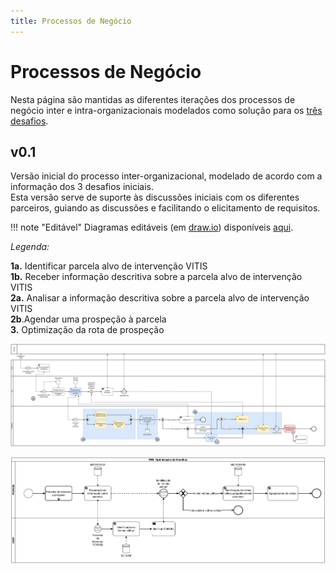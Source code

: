 ```yaml
---
title: Processos de Negócio
--- 
```


# Processos de Negócio

Nesta página são mantidas as diferentes iterações dos processos de negócio inter e intra-organizacionais modelados como solução para os [três desafios](/#desafios).

## v0.1

Versão inicial do processo inter-organizacional, modelado de acordo com a informação dos 3 desafios iniciais.  
Esta versão serve de suporte às discussões iniciais com os diferentes parceiros, guiando as discussões e facilitando o elicitamento de requisitos.

!!! note "Editável"
    Diagramas editáveis (em [draw.io](https://diagrams.net)) disponíveis [aqui](diagramas/inicialv0.drawio).

_Legenda:_

**1a.** Identificar parcela alvo de intervenção VITIS  
**1b.** Receber informação descritiva sobre a parcela alvo de intervenção VITIS  
**2a.** Analisar a informação descritiva sobre a parcela alvo de intervenção VITIS  
**2b**.Agendar uma prospeção à parcela  
**3.** Optimização da rota de prospeção  

![Processo de Alto Nível](diagramas/export/v0_main.png)

![PN3](diagramas/export/v0_PN3.png)
